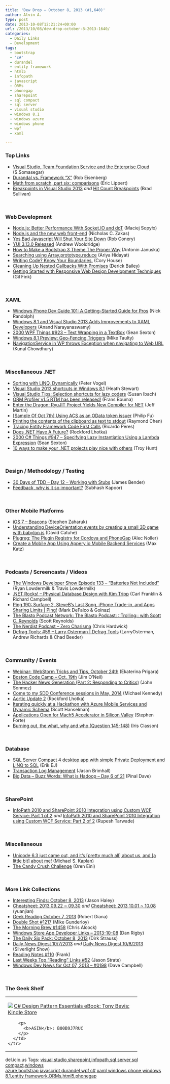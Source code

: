 ```yaml
---
title: 'Dew Drop – October 8, 2013 (#1,640)'
author: Alvin A.
type: post
date: 2013-10-08T12:21:24+00:00
url: /2013/10/08/dew-drop-october-8-2013-1640/
categories:
  - Daily Links
  - Development
tags:
  - bootstrap
  - 'c#'
  - durandel
  - entity framework
  - html5
  - infopath
  - javascript
  - ORMs
  - phonegap
  - sharepoint
  - sql compact
  - sql server
  - visual studio
  - windows 8.1
  - windows azure
  - windows phone
  - wpf
  - xaml

---
```

### <a name="top"></a>Top Links

  * <a href="http://blogs.msdn.com/b/somasegar/archive/2013/10/07/visual-studio-team-foundation-service-and-the-enterprise-cloud.aspx" target="_blank">Visual Studio, Team Foundation Service and the Enterprise Cloud</a> (S.Somasegar)
  * <a href="http://feedproxy.google.com/~r/Devlicious/~3/57PtFpaKtM0/durandal-vs-framework-x.aspx" target="_blank">Durandal vs. Framework “X”</a> (Rob Eisenberg)
  * <a href="http://ericlippert.com/2013/10/07/math-from-scratch-part-six-comparisons/?utm_source=rss&utm_medium=rss&utm_campaign=math-from-scratch-part-six-comparisons" target="_blank">Math from scratch, part six: comparisons</a> (Eric Lippert)
  * <a href="http://blogs.msdn.com/b/visualstudioalm/archive/2013/10/07/breakpoints-in-visual-studio-2013.aspx" target="_blank">Breakpoints in Visual Studio 2013</a> _and_ <a href="http://blogs.msdn.com/b/visualstudioalm/archive/2013/10/07/hit-count-breakpoints.aspx" target="_blank">Hit Count Breakpoints</a> (Brad Sullivan)

&#160;

### <a name="web"></a>Web Development

  * <a href="http://feedproxy.google.com/~r/nettuts/~3/NKOtAckhncU/" target="_blank">Node.js: Better Performance With Socket.IO and doT</a> (Maciej Sopyło)
  * <a href="http://feedproxy.google.com/~r/nczonline/~3/webW6TOORj0/" target="_blank">Node.js and the new web front-end</a> (Nicholas C. Zakas)
  * <a href="http://feedproxy.google.com/~r/wekeroad/EeKc/~3/sD1d0PpQrO0/yes-bad-javascript-will-shut-your-site-down" target="_blank">Yes Bad Javascript Will Shut Your Site Down</a> (Rob Conery)
  * <a href="http://feeds.yuiblog.com/~r/YahooUserInterfaceBlog/~3/v3snDn6xWU4/" target="_blank">YUI 3.13.0 Released</a> (Andrew Wooldridge)
  * <a href="http://feeds.dzone.com/~r/zones/css/~3/a-Xrcod-6ZY/how-make-bootstrap-3-theme" target="_blank">How to Make a Bootstrap 3 Theme The Proper Way</a> (Antonin Januska)
  * <a href="http://ariya.ofilabs.com/2013/10/searching-using-array-prototype-reduce.html" target="_blank">Searching using Array.prototype.reduce</a> (Ariya Hidayat)
  * <a href="http://feeds.feedblitz.com/~/47736553/0/bitnative~Writing-Code-Know-Your-Boundaries/" target="_blank">Writing Code? Know Your Boundaries.</a> (Cory House)
  * <a href="http://www.icenium.com/blog/icenium-team-blog/2013/10/07/cleaning-up-nested-callbacks-with-promises" target="_blank">Cleaning Up Nested Callbacks With Promises</a> (Derick Bailey)
  * <a href="http://java.dzone.com/articles/getting-started-responsive-web" target="_blank">Getting Started with Responsive Web Design Development Techniques</a> (Gil Fink)

&#160;

### <a name="silverlight"></a>XAML

  * <a href="http://visualstudiomagazine.com/articles/2013/10/01/windows-phone-dev-guide-101.aspx" target="_blank">Windows Phone Dev Guide 101: A Getting-Started Guide for Pros</a> (Nick Randolph)
  * <a href="http://www.infoq.com/news/2013/10/windows-8-1-xaml" target="_blank">Windows 8.1 and Visual Studio 2013 Adds Improvements to XAML Developers</a> (Anand Narayanaswamy)
  * <a href="http://wpf.2000things.com/2013/10/08/923-text-wrapping-in-a-textbox/" target="_blank">2000 WPF Things #923 – Text Wrapping in a TextBox</a> (Sean Sexton)
  * <a href="http://feedproxy.google.com/~r/mtaulty/~3/OtW2Ajcr1sk/windows-8-1-preview-geo-fencing-triggers.aspx" target="_blank">Windows 8.1 Preview: Geo-Fencing Triggers</a> (Mike Taulty)
  * <a href="http://feedproxy.google.com/~r/kunal2383/~3/Mnboryx93Ck/how-to-navigate-to-web-from-wp.html" target="_blank">NavigationService in WP throws Exception when navigating to Web URL</a> (Kunal Chowdhury)

&#160;

### <a name="dotnet"></a>Miscellaneous .NET

  * <a href="http://visualstudiomagazine.com/blogs/tool-tracker/2013/10/dynamic-sorting-with-linq.aspx" target="_blank">Sorting with LINQ, Dynamically</a> (Peter Vogel)
  * <a href="http://blogs.msdn.com/b/heaths/archive/2013/10/07/visual-studio-2013-shortcuts-in-windows-8-1.aspx" target="_blank">Visual Studio 2013 shortcuts in Windows 8.1</a> (Heath Stewart)
  * <a href="http://blogs.msdn.com/b/cdnstudents/archive/2013/10/07/visual-studio-tips-selection-shortcuts-for-lazy-coders.aspx" target="_blank">Visual Studio Tips: Selection shortcuts for lazy coders</a> (Susan Ibach)
  * <a href="http://feedproxy.google.com/~r/FransBouma/~3/EGOcwlKJO_A/orm-profiler-v1-5-rtm-has-been-released.aspx" target="_blank">ORM Profiler v1.5 RTM has been released!</a> (Frans Bouma)
  * <a href="http://www.infoq.com/news/2013/10/ryuJIT" target="_blank">Enter the Dragon: RyuJIT Project Yields New Compiler for NET</a> (Jeff Martin)
  * <a href="http://blogs.msdn.com/b/codefx/archive/2013/10/08/sample-of-oct-7th-using-acs-as-an-odata-token-issuer.aspx" target="_blank">[Sample Of Oct 7th] Using ACS as an OData token issuer</a> (Philip Fu)
  * <a href="http://blogs.msdn.com/b/oldnewthing/archive/2013/10/07/10454659.aspx" target="_blank">Printing the contents of the clipboard as text to stdout</a> (Raymond Chen)
  * <a href="http://weblogs.asp.net/ricardoperes/archive/2013/10/07/tracing-entity-framework-code-first-calls.aspx" target="_blank">Tracing Entity Framework Code First Calls</a> (Ricardo Peres)
  * <a href="http://www.lhotka.net/weblog/DoesNETHaveAFuture.aspx" target="_blank">Does .NET Have A Future?</a> (Rockford Lhotka)
  * <a href="http://csharp.2000things.com/2013/10/08/947-specifying-lazy-instantiation-using-a-lambda-expression/" target="_blank">2000 C# Things #947 – Specifying Lazy Instantiation Using a Lambda Expression</a> (Sean Sexton)
  * <a href="http://feedproxy.google.com/~r/TroyHunt/~3/K2fmei7Fyes/10-ways-to-make-your-net-projects-play.html" target="_blank">10 ways to make your .NET projects play nice with others</a> (Troy Hunt)

&#160;

### <a name="design"></a>Design / Methodology / Testing

  * <a href="http://feedproxy.google.com/~r/Telerik/~3/9sCajrSOBeU/30-days-of-tdd-day-12-working-with-stubs" target="_blank">30 Days of TDD – Day 12 – Working with Stubs</a> (James Bender)
  * <a href="http://blogs.quovantis.com/subhash/2013/10/feedback-why-is-it-so-important/?utm_source=rss&utm_medium=rss&utm_campaign=feedback-why-is-it-so-important" target="_blank">Feedback, why is it so important?</a> (Subhash Kapoor)

&#160;

### <a name="mobile"></a>Other Mobile Platforms

  * <a href="http://www.infragistics.com/community/blogs/stevez/archive/2013/10/07/ios-7-beacons.aspx" target="_blank">iOS 7 &#8211; Beacons</a> (Stephen Zaharuk)
  * <a href="http://blogs.msdn.com/b/eternalcoding/archive/2013/10/07/understanding-deviceorientation-events-by-creating-a-small-3d-game-with-babylon-js.aspx" target="_blank">Understanding DeviceOrientation events by creating a small 3D game with babylon.js</a> (David Catuhe)
  * <a href="http://mobile.dzone.com/articles/plugreg-plugin-registry" target="_blank">Plugreg: The Plugin Registry for Cordova and PhoneGap</a> (Alec Noller)
  * <a href="http://mobile.dzone.com/articles/create-mobile-app-using" target="_blank">Create a Mobile App Using Appery.io Mobile Backend Services</a> (Max Katz)

&#160;

### <a name="podcasts"></a>Podcasts / Screencasts / Videos

  * <a href="http://feeds.feedblitz.com/~/47698568/0/windowsphonedevpodcast~Episode-Batteries-Not-Included/" target="_blank">The Windows Developer Show Episode 133 – “Batteries Not Included”</a> (Ryan Lowdermilk & Travis Lowdermilk)
  * <a href="http://www.dotnetrocks.com/default.aspx?ShowNum=913" target="_blank">.NET Rocks! &#8211; Physical Database Design with Kim Tripp</a> (Carl Franklin & Richard Campbell)
  * <a href="http://channel9.msdn.com/Shows/PingShow/Ping-190-Surface-2-SteveBs-Last-Song-iPhone-Trade-in-and-Apps-Sharing-Limits" target="_blank">Ping 190: Surface 2, SteveB&#8217;s Last Song, iPhone Trade-in, and Apps Sharing Limits | Ping!</a> (Mark DeFalco & Golnaz)
  * <a href="http://scottcreynolds.com/post/63365880982" target="_blank">The Blasto Podcast Network: The Blasto Podcast: ::Trolling:: with Scott C. Reynolds</a> (Scott Reynolds)
  * <a href="http://nerdist.libsyn.com/zero-charisma" target="_blank">The Nerdist Podcast &#8211; Zero Charisma</a> (Chris Hardwick)
  * <a href="http://channel9.msdn.com/Shows/Defrag-Tools/Defrag-Tools-59-Larry-Osterman" target="_blank">Defrag Tools: #59 &#8211; Larry Osterman | Defrag Tools</a> (LarryOsterman, Andrew Richards & Chad Beeder)

&#160;

### <a name="events"></a>Community / Events

  * <a href="http://blog.jetbrains.com/webstorm/2013/10/webinar-october-24th/?utm_source=rss&utm_medium=rss&utm_campaign=webinar-october-24th" target="_blank">Webinar: WebStorm Tricks and Tips, October 24th</a> (Ekaterina Prigara)
  * <a href="http://codocent.com/2013/10/07/boston-code-camp-oct-19th/" target="_blank">Boston Code Camp – Oct. 19th</a> (Jim O&#8217;Neil)
  * <a href="http://simpleprogrammer.com/2013/10/07/hacker-news-generation-part-2-responding-critics/?utm_source=rss&utm_medium=rss&utm_campaign=hacker-news-generation-part-2-responding-critics" target="_blank">The Hacker News Generation (Part 2: Responding to Critics)</a> (John Sonmez)
  * <a href="http://blog.michaelckennedy.net/2013/10/07/come-to-my-sdd-conference-sessions-in-may-2014/" target="_blank">Come to my SDD Conference sessions in May, 2014</a> (Michael Kennedy)
  * <a href="http://www.lhotka.net/weblog/AorticUpdate2.aspx" target="_blank">Aortic Update 2</a> (Rockford Lhotka)
  * <a href="http://174.129.147.224/~/47745969/0/scotthanselman~Iterating-quickly-at-a-Hackathon-with-Azure-Mobile-Services-and-Dynamic-Schema.aspx" target="_blank">Iterating quickly at a Hackathon with Azure Mobile Services and Dynamic Schema</a> (Scott Hanselman)
  * <a href="http://feedproxy.google.com/~r/StephenFortesBlog/~3/M51VbInk-3U/Applications+Open+For+Mach5+Accelerator+In+Silicon+Valley.aspx" target="_blank">Applications Open for Mach5 Accelerator in Silicon Valley</a> (Stephen Forte)
  * <a href="http://irisclasson.com/2013/10/07/burning-out-the-what-why-and-who-question-145-148/" target="_blank">Burning out, the what, why and who (Question 145-148)</a> (Iris Classon)

&#160;

### <a name="sql"></a>Database

  * <a href="http://feedproxy.google.com/~r/ErikejBlogsAboutSqlCompactnetAndRelatedStuff/~3/6iTnCRQTYws/sql-server-compact-4-desktop-app-with.html" target="_blank">SQL Server Compact 4 desktop app with simple Private Deployment and LINQ to SQL</a> (Erik EJ)
  * <a href="http://www.sqlservercentral.com/blogs/sqlrnnr/2013/10/07/transaction-log-management/" target="_blank">Transaction Log Management</a> (Jason Brimhall)
  * <a href="http://blog.sqlauthority.com/2013/10/08/big-data-buzz-words-what-is-hadoop-day-6-of-21/" target="_blank">Big Data – Buzz Words: What is Hadoop – Day 6 of 21</a> (Pinal Dave)

&#160;

### <a name="sp"></a>SharePoint

  * <a href="http://www.codeproject.com/Articles/587994/InfoPath-2010-and-SharePoint-2010-Integration-usin" target="_blank">InfoPath 2010 and SharePoint 2010 Integration using Custom WCF Service: Part 1 of 2</a> _and_ <a href="http://www.codeproject.com/Articles/594942/InfoPath-2010-and-SharePoint-2010-Integration-usin" target="_blank">InfoPath 2010 and SharePoint 2010 Integration using Custom WCF Service: Part 2 of 2</a> (Rupesh Tarwade)

&#160;

### <a name="misc"></a>Miscellaneous

  * <a href="http://blogs.msdn.com/b/michkap/archive/2013/10/07/10454485.aspx" target="_blank">Unicode 6.3 just came out, and it&#8217;s [pretty much all] about us, and [a little bit] about me!</a> (Michael S. Kaplan)
  * <a href="http://feedproxy.google.com/~r/AyendeRahien/~3/cB4c7F3xLs8/the-candy-crush-challenge" target="_blank">The Candy Crush Challenge</a> (Oren Eini)

&#160;

### <a name="links"></a>More Link Collections

  * <a href="http://jasonhaley.com/blog/post/2013/10/08/Interesting-Finds-October-8-2013.aspx" target="_blank">Interesting Finds: October 8, 2013</a> (Jason Haley)
  * <a href="http://weblogs.asp.net/yuanjian/archive/2013/10/08/cheatsheet-2013-09-22-09-30.aspx" target="_blank">Cheatsheet: 2013 09.22 ~ 09.30</a> _and_ <a href="http://weblogs.asp.net/yuanjian/archive/2013/10/08/cheatsheet-2013-10-01-10-08.aspx" target="_blank">Cheatsheet: 2013 10.01 ~ 10.08</a> (yuanjian)
  * <a href="http://feeds.regulargeek.com/~r/RegularGeek/~3/ydafvE91lDM/" target="_blank">Geek Reading October 7, 2013</a> (Robert Diana)
  * <a href="http://afreshcup.com/home/2013/10/8/double-shot-1217.html" target="_blank">Double Shot #1217</a> (Mike Gunderloy)
  * <a href="http://feedproxy.google.com/~r/ReflectivePerspective/~3/owVlYf8HT7U/" target="_blank">The Morning Brew #1458</a> (Chris Alcock)
  * <a href="http://feedproxy.google.com/~r/DanRigby/~3/tps_xkyxwz8/" target="_blank">Windows Store App Developer Links &#8211; 2013-10-08</a> (Dan Rigby)
  * <a href="http://feeds.feedblitz.com/~/47737461/0/dirkstrauss~The-Daily-Six-Pack-October" target="_blank">The Daily Six Pack: October 8, 2013</a> (Dirk Strauss)
  * <a href="http://feedproxy.google.com/~r/silverlightshow/~3/Vgdq7CUJxRA/Daily-News-Digest-10-7-2013.aspx" target="_blank">Daily News Digest 10/7/2013</a> _and_ <a href="http://feedproxy.google.com/~r/silverlightshow/~3/1sEMqfC1ctE/Daily-News-Digest-10-8-2013.aspx" target="_blank">Daily News Digest 10/8/2013</a> (Silverlight Show)
  * <a href="http://www.frankysnotes.com/2013/10/reading-notes-110.html" target="_blank">Reading Notes #110</a> (Frank)
  * <a href="http://www.sqlservercentral.com/blogs/stratesql/2013/10/07/last-weeks-top-reading-links-52/" target="_blank">Last Weeks Top “Reading” Links #52</a> (Jason Strate)
  * <a href="http://www.windowsdevnews.com/Blogs.aspx?ID=271" target="_blank">Windows Dev News for Oct 07, 2013 &#8211; #0198</a> (Dave Campbell)

&#160;

### <a name="shelf"></a>The Geek Shelf

<div id="scid:7dc1bd33-94bd-46fd-a20b-0131235bcd47:ec9134b4-8708-45b0-b7f3-9ddb978b9442" class="wlWriterEditableSmartContent" style="float: none; padding-bottom: 0px; padding-top: 0px; padding-left: 0px; margin: 0px; display: inline; padding-right: 0px">
  <table cellspacing="0" cellpadding="2" width="400" border="0" unselectable="on">
    <tr>
      <td valign="top" width="400">
        <p>
          <a title="C# Design Pattern Essentials eBook: Tony Bevis: Kindle Store" href="http://www.amazon.com/exec/obidos/ASIN/B00B9J7RUC/alvinashcraft-20"><img data-recalc-dims="1" decoding="async" src="https://i0.wp.com/images.amazon.com/images/P/B00B9J7RUC.01.MZZZZZZZ.jpg?w=660" border="0" align="left" style="float:left" />C# Design Pattern Essentials eBook: Tony Bevis: Kindle Store</a>
        </p>
        
        <p>
          <b>ASIN</b>: B00B9J7RUC
        </p>
      </td>
    </tr>
  </table>
</div>

<div id="scid:0767317B-992E-4b12-91E0-4F059A8CECA8:69a9e111-04ba-4a89-8a8f-971bffd9fe8e" class="wlWriterEditableSmartContent" style="float: none; padding-bottom: 0px; padding-top: 0px; padding-left: 0px; margin: 0px; display: inline; padding-right: 0px">
  del.icio.us Tags: <a href="http://del.icio.us/popular/visual+studio" rel="tag">visual studio</a>,<a href="http://del.icio.us/popular/sharepoint" rel="tag">sharepoint</a>,<a href="http://del.icio.us/popular/infopath" rel="tag">infopath</a>,<a href="http://del.icio.us/popular/sql+server" rel="tag">sql server</a>,<a href="http://del.icio.us/popular/sql+compact" rel="tag">sql compact</a>,<a href="http://del.icio.us/popular/windows+azure" rel="tag">windows azure</a>,<a href="http://del.icio.us/popular/bootstrap" rel="tag">bootstrap</a>,<a href="http://del.icio.us/popular/javascript" rel="tag">javascript</a>,<a href="http://del.icio.us/popular/durandel" rel="tag">durandel</a>,<a href="http://del.icio.us/popular/wpf" rel="tag">wpf</a>,<a href="http://del.icio.us/popular/c%23" rel="tag">c#</a>,<a href="http://del.icio.us/popular/xaml" rel="tag">xaml</a>,<a href="http://del.icio.us/popular/windows+phone" rel="tag">windows phone</a>,<a href="http://del.icio.us/popular/windows+8.1" rel="tag">windows 8.1</a>,<a href="http://del.icio.us/popular/entity+framework" rel="tag">entity framework</a>,<a href="http://del.icio.us/popular/ORMs" rel="tag">ORMs</a>,<a href="http://del.icio.us/popular/html5" rel="tag">html5</a>,<a href="http://del.icio.us/popular/phonegap" rel="tag">phonegap</a>
</div>